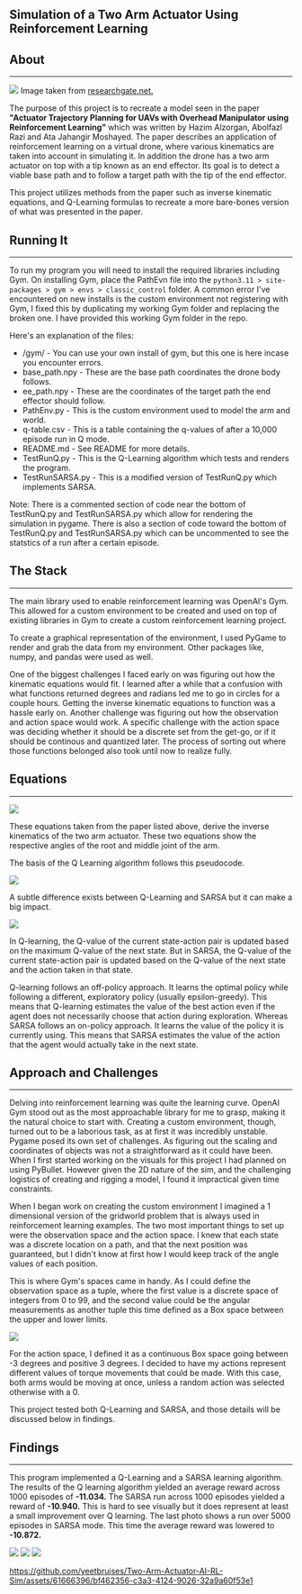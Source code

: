 <h2><b>Simulation of a Two Arm Actuator Using Reinforcement Learning</b></h2>


<h2> About </h2>
<hr/>

<img src="https://www.researchgate.net/profile/Ashraf-Elfasakhany/publication/268437501/figure/fig11/AS:668635869745155@1536426622280/Free-body-diagram-of-the-robot-arm.ppm">
Image taken from <a href="https://www.researchgate.net/figure/Free-body-diagram-of-the-robot-arm_fig11_268437501"> researchgate.net. </a>

The purpose of this project is to recreate a model seen in the paper <b>"Actuator Trajectory Planning for UAVs with
Overhead Manipulator using Reinforcement Learning" </b> which was written by Hazim Alzorgan, Abolfazl Razi and Ata Jahangir Moshayed.
The paper describes an application of reinforcement learning on a virtual drone, where various kinematics are taken into account
in simulating it. In addition the drone has a two arm actuator on top with a tip known as
an end effector. Its goal is to detect a viable base path and to follow a target path with the tip of the end effector.

This project utilizes methods from the paper such as inverse kinematic equations, and 
Q-Learning formulas to recreate a more bare-bones version of what was presented in the paper.

<h2> Running It </h2>
<hr/>

To run my program you will need to install the required libraries including Gym. On installing Gym,
place the PathEvn file into the `python3.11 > site-packages > gym > envs > classic_control` folder. 
A common error I've encountered on new installs is the custom environment not registering with Gym,
I fixed this by duplicating my working Gym folder and replacing the broken one. I have provided this working 
Gym folder in the repo. 

Here's an explanation of the files:
- /gym/ - You can use your own install of gym, but this one is here incase you encounter errors.
- base_path.npy - These are the base path coordinates the drone body follows.
- ee_path.npy - These are the coordinates of the target path the end effector should follow.
- PathEnv.py - This is the custom environment used to model the arm and world.
- q-table.csv - This is a table containing the q-values of after a 10,000 episode run in Q mode.
- README.md - See README for more details.
- TestRunQ.py - This is the Q-Learning algorithm which tests and renders the program.
- TestRunSARSA.py - This is a modified version of TestRunQ.py which implements SARSA. 

Note: There is a commented section of code near the bottom of TestRunQ.py and TestRunSARSA.py which allow for rendering the simulation in pygame. There is also a section of code toward the bottom of TestRunQ.py and TestRunSARSA.py which can be uncommented to see the statstics of a run after a certain episode.


<h2> The Stack </h2>
<hr/>
The main library used to enable reinforcement learning was OpenAI's Gym. This 
allowed for a custom environment to be created and used on top of existing libraries in Gym
to create a custom reinforcement learning project. 

To create a graphical representation of the environment, I used PyGame to 
render and grab the data from my environment. Other packages like, numpy, and 
pandas were used as well. 

One of the biggest challenges I faced early on was figuring out how the 
kinematic equations would fit. I learned after a while that a confusion with
what functions returned degrees and radians led me to go in circles for 
a couple hours. Getting the inverse kinematic equations to function was a hassle 
early on. Another challenge was figuring out how the observation and action space 
would work. A specific challenge with the action space was deciding whether it should
be a discrete set from the get-go, or if it should be continous and quantized later. 
The process of sorting out where those functions belonged also took until now to realize fully. 


<h2> Equations </h2>
<hr/>
<img src="https://cdn.discordapp.com/attachments/782728868179607603/1184743438948765707/Screenshot_2023-12-14_at_1.27.08_AM.png?ex=658d154f&is=657aa04f&hm=8a3b4f60a4be43b7e4b1fe2d887bbf043d7c3dcee1c39914363a08ed2f170643&"> 

These equations taken from the paper listed above, derive the inverse kinematics of the 
two arm actuator. These two equations show the respective angles of the root and middle joint
of the arm. 

The basis of the Q Learning algorithm follows this pseudocode. 

<img src="https://zitaoshen.rbind.io/img/Q-learning/q-learning.png">

A subtle difference exists between Q-Learning and SARSA but it can make a big impact.

<img src="https://vinitsarode.weebly.com/uploads/1/0/3/7/103702208/screenshot-from-2018-07-08-02-28-03_orig.png">
<a href="https://vinitsarode.weebly.com/blogs/sarsa-vs-q-learning"></a>

In Q-learning, the Q-value of the current state-action pair is updated based on the maximum Q-value of the next state. 
But in SARSA, the Q-value of the current state-action pair is updated based on the Q-value of the next state and the 
action taken in that state. 

Q-learning follows an off-policy approach. It learns the optimal policy while following a 
different, exploratory policy (usually epsilon-greedy). This means that Q-learning estimates the value of the best action 
even if the agent does not necessarily choose that action during exploration. Whereas SARSA follows an on-policy approach. 
It learns the value of the policy it is currently using. This means that SARSA estimates the value of the action that 
the agent would actually take in the next state.

<h2> Approach and Challenges </h2>
<hr/>

Delving into reinforcement learning was quite the learning curve. OpenAI Gym stood out as the most approachable library 
for me to grasp, making it the natural choice to start with. Creating a custom environment, though, turned out to be a 
laborious task, as at first it was incredibly unstable. Pygame posed 
its own set of challenges. As figuring out the scaling and coordinates of objects 
was not a straightforward as it could have been. When I first started working on the visuals for 
this project I had planned on using PyBullet. However given the 2D nature of the sim, and the challenging
logistics of creating and rigging a model, I found it impractical given time constraints. 

When I began work on creating the custom environment I imagined a 1 dimensional version of the gridworld problem that 
is always used in reinforcement learning examples. The two most important things to set up were the observation
space and the action space. I knew that each state was a discrete location on a path, and that 
the next position was guaranteed, but I didn't know at first how I would keep track of the angle values of each position.

This is where Gym's spaces came in handy. As I could define the observation space as a tuple, where the first value
is a discrete space of integers from 0 to 99, and the second value could be the angular measurements as another tuple
this time defined as a Box space between the upper and lower limits. 

<img src="https://cdn.discordapp.com/attachments/782728868179607603/1185000946976161792/Screenshot_2023-12-14_at_12.38.16_PM.png?ex=658e0522&is=657b9022&hm=09fb5f864f815678270058534065831930623912255b0df3c50a61d292530dfa&">

For the action space, I defined it as a continuous Box space going between -3 degrees and positive 3
degrees. I decided to have my actions represent different values of torque movements that could be made. With this case, both arms would
be moving at once, unless a random action was selected otherwise with a 0. 

This project tested both Q-Learning and SARSA, and those details will be discussed below in findings.


<h2> Findings </h2>
<hr/>

This program implemented a Q-Learning and a SARSA learning algorithm.
The results of the Q learning algorithm yielded an average reward across 1000 episodes of 
<b> -11.034.</b> The SARSA run across 1000 episodes yielded a reward of <b>-10.940.</b> This is hard to see visually
but it does represent at least a small improvement over Q learning. The last photo shows a run over 5000
episodes in SARSA mode. This time the average reward was lowered to <b>-10.872.</b>

<img src="https://media.discordapp.net/attachments/782728868179607603/1185008345950715987/Screenshot_2023-12-14_at_6.59.47_PM.png?ex=658e0c06&is=657b9706&hm=fd144fe21fcb936e009ff14f52b05f9af78c63cc65441f11c438e589cb393078&=&format=webp&quality=lossless&width=1370&height=1028">
<img src="https://media.discordapp.net/attachments/782728868179607603/1185012626175049829/Screenshot_2023-12-14_at_7.16.51_PM.png?ex=658e1002&is=657b9b02&hm=6f5aba424154d449af8b2d65a242e577fe8301e576e6d6ef24e37b0099162d92&=&format=webp&quality=lossless&width=1370&height=1028">
<img src="https://media.discordapp.net/attachments/782728868179607603/1185015687534620713/Screenshot_2023-12-14_at_7.28.35_PM.png?ex=658e12dc&is=657b9ddc&hm=f5e0189d71c26f7e55ba4ae6b8c813622460bea619c6ed648521f8220bf69cb2&=&format=webp&quality=lossless&width=1378&height=1028">


https://github.com/yeetbruises/Two-Arm-Actuator-AI-RL-Sim/assets/61666396/bf462356-c3a3-4124-9026-32a9a60f53e1

